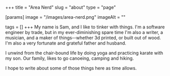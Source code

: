 +++
title = "Area Nerd"
slug = "about"
type = "page"

[params]
  image = "/images/area-nerd.png"
  imageAlt = ""

tags = []
+++
My name is Sam, and I like to tinker with things. I'm a software engineer by trade, but in my ever-diminishing spare time I'm also a writer, a musician, and a maker of things--whether 3d printed, or built out of wood.  I'm also a very fortunate and grateful father and husband.

I unwind from the chair-bound life by doing yoga and practicing karate with my son.  Our family, likes to go canoeing, camping and hiking.

I hope to write about some of those things here as time allows.
